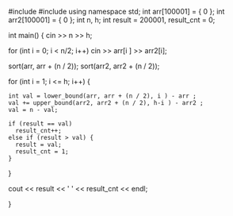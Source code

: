 #include <iostream>
#include <algorithm>
using namespace std;
int arr[100001] = { 0 };
int arr2[100001] = { 0 };
int n, h;
int result = 200001, result_cnt = 0;


int main() {
  cin >> n >> h;

  for (int i = 0; i < n/2; i++) 
    cin >> arr[i ] >> arr2[i];

  sort(arr, arr + (n / 2));
  sort(arr2, arr2 + (n / 2));


  for (int i = 1; i <= h; i++) {

    int val = lower_bound(arr, arr + (n / 2), i ) - arr ;
    val += upper_bound(arr2, arr2 + (n / 2), h-i ) - arr2 ;
    val = n - val;

    if (result == val)
      result_cnt++;
    else if (result > val) { 
      result = val;
      result_cnt = 1;
    }
  }

  cout << result << ' ' << result_cnt << endl;

}
